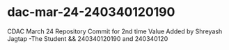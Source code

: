 # dac-mar-24-240340120190
CDAC March 24 Repository
Commit for 2nd time
Value Added by Shreyash Jagtap -The Student && 240340120190 and 240340120
